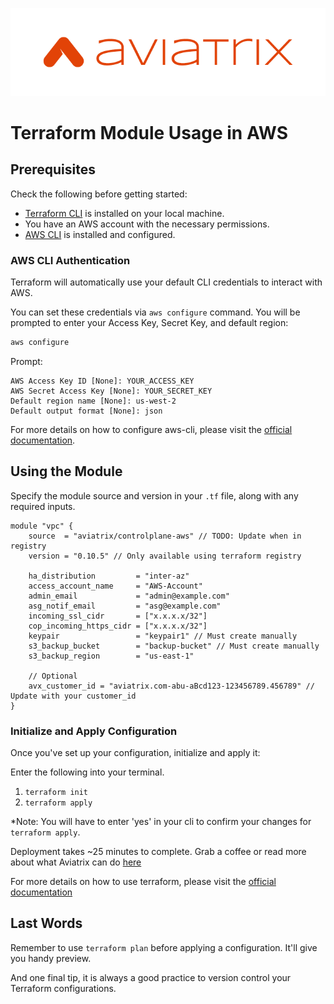 ![Aviatrix Logo](.github/images/Aviatrix_logo.png)
# Terraform Module Usage in AWS

## Prerequisites

Check the following before getting started:

*   [Terraform CLI](https://developer.hashicorp.com/terraform/tutorials/aws-get-started/install-cli) is installed on your local machine.
*   You have an AWS account with the necessary permissions.
*   [AWS CLI](https://docs.aws.amazon.com/cli/latest/userguide/getting-started-install.html) is installed and configured.

### AWS CLI Authentication

Terraform will automatically use your default CLI credentials to interact with AWS.

You can set these credentials via `aws configure` command. You will be prompted to enter your Access Key, Secret Key, and default region:

```bash
aws configure
```

Prompt:

    AWS Access Key ID [None]: YOUR_ACCESS_KEY
    AWS Secret Access Key [None]: YOUR_SECRET_KEY
    Default region name [None]: us-west-2
    Default output format [None]: json

For more details on how to configure aws-cli, please visit the [official documentation](https://docs.aws.amazon.com/cli/latest/userguide/cli-chap-configure.html).

## Using the Module

Specify the module source and version in your `.tf` file, along with any required inputs.

```hcl
module "vpc" {
    source  = "aviatrix/controlplane-aws" // TODO: Update when in registry
    version = "0.10.5" // Only available using terraform registry

    ha_distribution         = "inter-az"
    access_account_name     = "AWS-Account"
    admin_email             = "admin@example.com"
    asg_notif_email         = "asg@example.com"
    incoming_ssl_cidr       = ["x.x.x.x/32"]
    cop_incoming_https_cidr = ["x.x.x.x/32"]
    keypair                 = "keypair1" // Must create manually
    s3_backup_bucket        = "backup-bucket" // Must create manually
    s3_backup_region        = "us-east-1"

    // Optional
    avx_customer_id = "aviatrix.com-abu-aBcd123-123456789.456789" // Update with your customer_id
}
```

### Initialize and Apply Configuration

Once you've set up your configuration, initialize and apply it:

Enter the following into your terminal.
1. `terraform init`
2. `terraform apply`

*Note: You will have to enter 'yes' in your cli to confirm your changes for `terraform apply`.

Deployment takes ~25 minutes to complete. Grab a coffee or read more about what Aviatrix can do [here](https://aviatrix.com/secure-cloud-networking/)

For more details on how to use terraform, please visit the [official documentation](https://developer.hashicorp.com/terraform/tutorials/aws-get-started/infrastructure-as-code)

## Last Words

Remember to use `terraform plan` before applying a configuration. It'll give you handy preview.

And one final tip, it is always a good practice to version control your Terraform configurations.